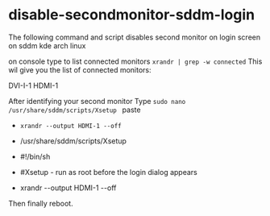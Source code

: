 # disable-secondmonitor-sddm-login
The following command and script disables second monitor on login screen on sddm kde arch linux

on console type to list connected monitors
``` xrandr | grep -w connected ```
This wil give you the list of connected monitors:

DVI-I-1
HDMI-1

After identifying your second monitor 
Type `sudo nano /usr/share/sddm/scripts/Xsetup `
paste 
 - ```xrandr --output HDMI-1 --off``` 


 - /usr/share/sddm/scripts/Xsetup 
 - #!/bin/sh
 - #Xsetup - run as root before the login dialog appears
 - xrandr --output HDMI-1 --off

Then finally reboot.

